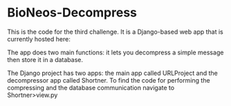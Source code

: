 # BioNeos-Decompress
This is the code for the third challenge. It is a Django-based web app that is currently hosted here:

The app does two main functions: it lets you decompress a simple message then store it in a database.

The Django project has two apps: the main app called URLProject and the decompressor app called Shortner.
To find the code for performing the compressing and the database communication navigate to Shortner>view.py
